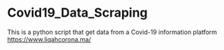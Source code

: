 # Covid19_Data_Scraping
This is a python script that get data from a Covid-19 information platform https://www.liqahcorona.ma/
